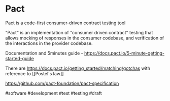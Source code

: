 # Pact

Pact is a code-first consumer-driven contract testing tool

"Pact" is an implementation of "consumer driven contract" testing that allows mocking of responses in the consumer codebase, and verification of the interactions in the provider codebase. 

Documentation and 5minutes guide - https://docs.pact.io/5-minute-getting-started-guide

There are https://docs.pact.io/getting_started/matching/gotchas with reference to [[Postel's law]]

https://github.com/pact-foundation/pact-specification

#software #development #test #testing
#draft